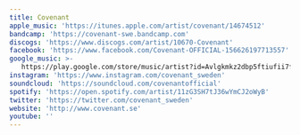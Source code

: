 ```yaml
---
title: Covenant
apple_music: 'https://itunes.apple.com/artist/covenant/14674512'
bandcamp: 'https://covenant-swe.bandcamp.com'
discogs: 'https://www.discogs.com/artist/10670-Covenant'
facebook: 'https://www.facebook.com/Covenant-OFFICIAL-156626197713557'
google_music: >-
   https://play.google.com/store/music/artist?id=Avlgkmkz2dbp5ftiufii7ftz6ga
instagram: 'https://www.instagram.com/covenant_sweden'
soundcloud: 'https://soundcloud.com/covenantofficial'
spotify: 'https://open.spotify.com/artist/11zG3SH7tJ36wYmCJ2oWyB'
twitter: 'https://twitter.com/covenant_sweden'
website: 'http://www.covenant.se'
youtube: ''
---
```

